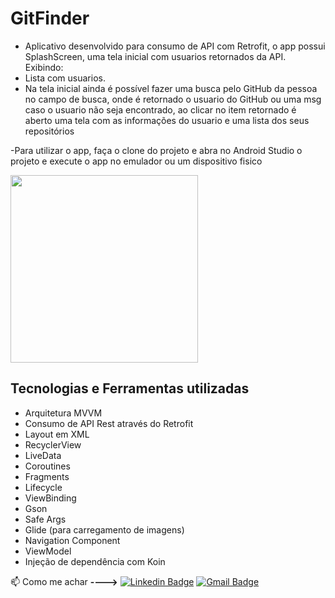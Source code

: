 # GitFinder

- Aplicativo desenvolvido para consumo de API com Retrofit, o app possui SplashScreen, uma tela inicial com usuarios retornados da API. Exibindo:
- Lista com usuarios. <br>
- Na tela inicial ainda é possível fazer uma busca pelo GitHub da pessoa no campo de busca, onde é retornado o usuario do GitHub ou uma msg caso o usuario não seja encontrado, ao clicar no item retornado é aberto uma tela com as informações do usuario e uma lista dos seus repositórios <br>

-Para utilizar o app, faça o clone do projeto e abra no Android Studio o projeto e execute o app no emulador ou um dispositivo fisico <br>


<img src="https://github.com/DEVenicio/GitFinder/blob/master/gitFinder.gif" width="300">



## Tecnologias e Ferramentas utilizadas

- Arquitetura MVVM
- Consumo de API Rest através do Retrofit
- Layout em XML
- RecyclerView
- LiveData
- Coroutines
- Fragments
- Lifecycle
- ViewBinding
- Gson
- Safe Args
- Glide (para carregamento de imagens)
- Navigation Component
- ViewModel
- Injeção de dependência com Koin




:mailbox: Como me achar **---->**   [![Linkedin Badge](https://img.shields.io/badge/-LinkedIn-blue?style=flat-square&logo=Linkedin&logoColor=white&link=https://www.linkedin.com/in/venicio-almeida/)](https://www.linkedin.com/in/venicio-almeida/)                                           [![Gmail Badge](https://img.shields.io/badge/-Gmail-c14438?style=flat-square&logo=Gmail&logoColor=white&link=mailto:engineer.venicio@gmail.com)](mailto:engineer.venicio@gmail.com)


